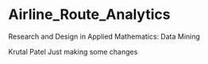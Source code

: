 # Airline_Route_Analytics
Research and Design in Applied Mathematics: Data Mining


Krutal Patel
Just making some changes